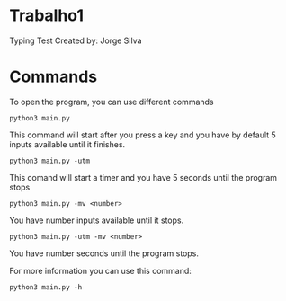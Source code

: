 # Trabalho1
Typing Test
Created by: Jorge Silva

# Commands
To open the program, you can use different commands
```
python3 main.py
```
This command will start after you press a key and you have by default 5 inputs available until it finishes.
```
python3 main.py -utm
```
This comand will start a timer and you have 5 seconds until the program stops
```
python3 main.py -mv <number>
```
You have number inputs available until it stops.
```
python3 main.py -utm -mv <number>
```
You have number seconds until the program stops.

For more information you can use this command:
```
python3 main.py -h
```
